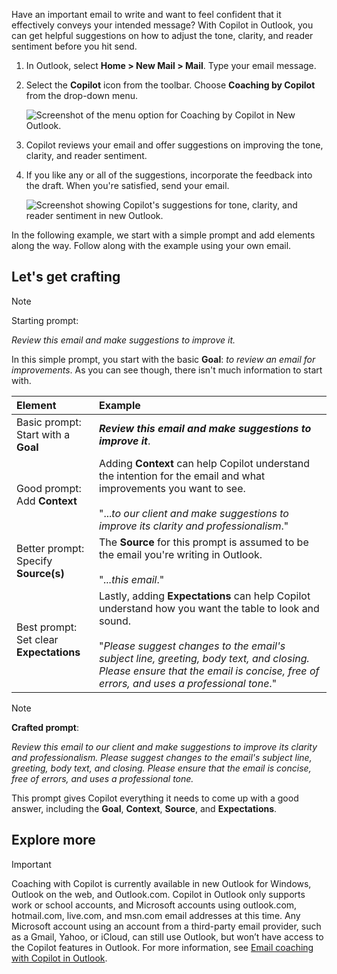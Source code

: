 
Have an important email to write and want to feel confident that it effectively conveys your intended message? With Copilot in Outlook, you can get helpful suggestions on how to adjust the tone, clarity, and reader sentiment before you hit send. 

1. In Outlook, select **Home > New Mail > Mail**. Type your email message. 

1. Select the **Copilot** icon from the toolbar. Choose **Coaching by Copilot** from the drop-down menu.

    ![Screenshot of the menu option for Coaching by Copilot in New Outlook.](../media/copilot-email-coaching-outlook.png)

1. Copilot reviews your email and offer suggestions on improving the tone, clarity, and reader sentiment.

1. If you like any or all of the suggestions, incorporate the feedback into the draft. When you're satisfied, send your email.

    ![Screenshot showing Copilot's suggestions for tone, clarity, and reader sentiment in new Outlook.](../media/copilot-rewrite-email-outlook.png)

In the following example, we start with a simple prompt and add elements along the way. Follow along with the example using your own email.

## Let's get crafting

> [!NOTE]
> Starting prompt:
>
> _Review this email and make suggestions to improve it._

In this simple prompt, you start with the basic **Goal**: _to review an email for improvements_. As you can see though, there isn't much information to start with.

| Element | Example |
| :------ | :------- |
| Basic prompt: <br>Start with a **Goal** | **_Review this email and make suggestions to improve it_**. |
| Good prompt: <br>Add **Context** | Adding **Context** can help Copilot understand the intention for the email and what improvements you want to see.<br><br>"..._to our client and make suggestions to improve its clarity and professionalism_." |
| Better prompt: <br>Specify **Source(s)** | The **Source** for this prompt is assumed to be the email you're writing in Outlook.<br><br>"_...this email_." |
| Best prompt: <br>Set clear **Expectations** | Lastly, adding **Expectations** can help Copilot understand how you want the table to look and sound.<br><br>"_Please suggest changes to the email's subject line, greeting, body text, and closing. Please ensure that the email is concise, free of errors, and uses a professional tone_." |

> [!NOTE]
> **Crafted prompt**:
>
> _Review this email to our client and make suggestions to improve its clarity and professionalism. Please suggest changes to the email's subject line, greeting, body text, and closing. Please ensure that the email is concise, free of errors, and uses a professional tone._

This prompt gives Copilot everything it needs to come up with a good answer, including the **Goal**, **Context**, **Source**, and **Expectations**.

## Explore more

> [!IMPORTANT]
> Coaching with Copilot is currently available in new Outlook for Windows, Outlook on the web, and Outlook.com.
> Copilot in Outlook only supports work or school accounts, and Microsoft accounts using outlook.com, hotmail.com, live.com, and msn.com email addresses at this time. Any Microsoft account using an account from a third-party email provider, such as a Gmail, Yahoo, or iCloud, can still use Outlook, but won’t have access to the Copilot features in Outlook. For more information, see [Email coaching with Copilot in Outlook](https://support.microsoft.com/office/email-coaching-with-copilot-in-outlook-91a3cd56-1586-4a31-85c7-2eb8cdb02405#OSVersion=iOS).